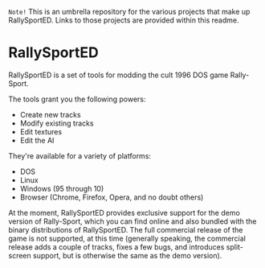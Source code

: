`Note!` This is an umbrella repository for the various projects that make up RallySportED. Links to those projects are provided within this readme.

# RallySportED
RallySportED is a set of tools for modding the cult 1996 DOS game Rally-Sport.

The tools grant you the following powers:
- Create new tracks
- Modify existing tracks
- Edit textures
- Edit the AI

They're available for a variety of platforms:
- DOS
- Linux
- Windows (95 through 10)
- Browser (Chrome, Firefox, Opera, and no doubt others)

At the moment, RallySportED provides exclusive support for the demo version of Rally-Sport, which you can find online and also bundled with the binary distributions of RallySportED. The full commercial release of the game is not supported, at this time (generally speaking, the commercial release adds a couple of tracks, fixes a few bugs, and introduces split-screen support, but is otherwise the same as the demo version).
